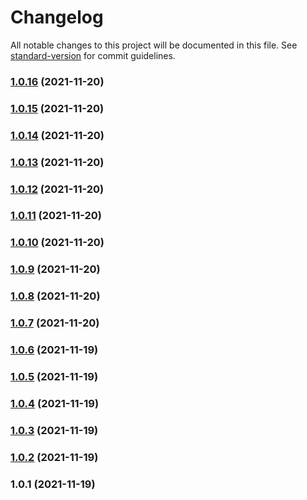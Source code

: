 # Changelog

All notable changes to this project will be documented in this file. See [standard-version](https://github.com/conventional-changelog/standard-version) for commit guidelines.

### [1.0.16](https://github.com/daliborgogic/interpolation/compare/v1.0.15...v1.0.16) (2021-11-20)

### [1.0.15](https://github.com/daliborgogic/interpolation/compare/v1.0.14...v1.0.15) (2021-11-20)

### [1.0.14](https://github.com/daliborgogic/nuxt3-interpolation/compare/v1.0.13...v1.0.14) (2021-11-20)

### [1.0.13](https://github.com/daliborgogic/nuxt3-interpolation/compare/v1.0.12...v1.0.13) (2021-11-20)

### [1.0.12](https://github.com/daliborgogic/nuxt3-interpolation/compare/v1.0.11...v1.0.12) (2021-11-20)

### [1.0.11](https://github.com/daliborgogic/nuxt3-interpolation/compare/v1.0.10...v1.0.11) (2021-11-20)

### [1.0.10](https://github.com/daliborgogic/nuxt3-interpolation/compare/v1.0.9...v1.0.10) (2021-11-20)

### [1.0.9](https://github.com/daliborgogic/nuxt3-interpolation/compare/v1.0.8...v1.0.9) (2021-11-20)

### [1.0.8](https://github.com/daliborgogic/nuxt3-interpolation/compare/v1.0.7...v1.0.8) (2021-11-20)

### [1.0.7](https://github.com/daliborgogic/nuxt3-interpolation/compare/v1.0.6...v1.0.7) (2021-11-20)

### [1.0.6](https://github.com/daliborgogic/nuxt3-interpolation/compare/v1.0.5...v1.0.6) (2021-11-19)

### [1.0.5](https://github.com/daliborgogic/nuxt3-interpolation/compare/v1.0.4...v1.0.5) (2021-11-19)

### [1.0.4](https://github.com/daliborgogic/nuxt3-interpolation/compare/v1.0.3...v1.0.4) (2021-11-19)

### [1.0.3](https://github.com/daliborgogic/nuxt3-interpolation/compare/v1.0.2...v1.0.3) (2021-11-19)

### [1.0.2](https://github.com/daliborgogic/nuxt3-interpolation/compare/v1.0.1...v1.0.2) (2021-11-19)

### 1.0.1 (2021-11-19)
